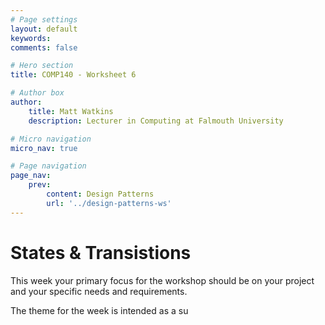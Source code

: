 ```yaml
---
# Page settings
layout: default
keywords:
comments: false

# Hero section
title: COMP140 - Worksheet 6

# Author box
author:
    title: Matt Watkins
    description: Lecturer in Computing at Falmouth University

# Micro navigation
micro_nav: true

# Page navigation
page_nav:
    prev:
        content: Design Patterns
        url: '../design-patterns-ws'
---
```


# States & Transistions

This week your primary focus for the workshop should be on your project and your specific needs and requirements.

The theme for the week is intended as a su
<!--stackedit_data:
eyJoaXN0b3J5IjpbLTIxMjc0NzQxNTBdfQ==
-->